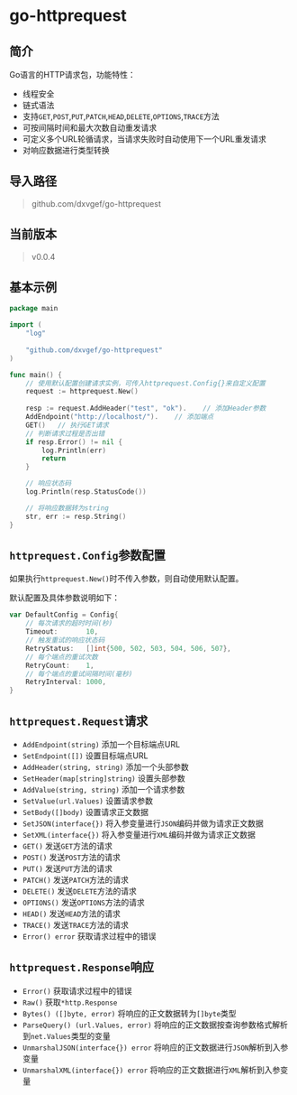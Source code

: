 # go-httprequest

## 简介
Go语言的HTTP请求包，功能特性：
- 线程安全
- 链式语法
- 支持`GET`,`POST`,`PUT`,`PATCH`,`HEAD`,`DELETE`,`OPTIONS`,`TRACE`方法
- 可按间隔时间和最大次数自动重发请求
- 可定义多个URL轮循请求，当请求失败时自动使用下一个URL重发请求
- 对响应数据进行类型转换

## 导入路径
> github.com/dxvgef/go-httprequest

## 当前版本
> v0.0.4

## 基本示例
```go
package main

import (
	"log"
	
	"github.com/dxvgef/go-httprequest"
)

func main() {
    // 使用默认配置创建请求实例，可传入httprequest.Config{}来自定义配置
    request := httprequest.New()
    
    resp := request.AddHeader("test", "ok").    // 添加Header参数
    AddEndpoint("http://localhost/").    // 添加端点
    GET()   // 执行GET请求
    // 判断请求过程是否出错
    if resp.Error() != nil {
        log.Println(err)
        return
    }

    // 响应状态码
    log.Println(resp.StatusCode())

    // 将响应数据转为string
    str, err := resp.String()
}
```

## `httprequest.Config`参数配置
如果执行`httprequest.New()`时不传入参数，则自动使用默认配置。

默认配置及具体参数说明如下：

```go
var DefaultConfig = Config{
    // 每次请求的超时时间(秒)
    Timeout:       10,
    // 触发重试的响应状态码
    RetryStatus:   []int{500, 502, 503, 504, 506, 507},
    // 每个端点的重试次数
    RetryCount:    1,
    // 每个端点的重试间隔时间(毫秒)
    RetryInterval: 1000,
}
```

## `httprequest.Request`请求
- `AddEndpoint(string)` 添加一个目标端点URL
- `SetEndpoint([])` 设置目标端点URL
- `AddHeader(string, string)` 添加一个头部参数
- `SetHeader(map[string]string)` 设置头部参数
- `AddValue(string, string)` 添加一个请求参数
- `SetValue(url.Values)` 设置请求参数
- `SetBody([]body)` 设置请求正文数据
- `SetJSON(interface{})` 将入参变量进行`JSON`编码并做为请求正文数据
- `SetXML(interface{})` 将入参变量进行`XML`编码并做为请求正文数据
- `GET()` 发送`GET`方法的请求
- `POST()` 发送`POST`方法的请求
- `PUT()` 发送`PUT`方法的请求
- `PATCH()` 发送`PATCH`方法的请求
- `DELETE()` 发送`DELETE`方法的请求
- `OPTIONS()` 发送`OPTIONS`方法的请求
- `HEAD()` 发送`HEAD`方法的请求
- `TRACE()` 发送`TRACE`方法的请求
- `Error() error` 获取请求过程中的错误

## `httprequest.Response`响应

- `Error()` 获取请求过程中的错误
- `Raw()` 获取`*http.Response`
- `Bytes() ([]byte, error)` 将响应的正文数据转为`[]byte`类型
- `ParseQuery() (url.Values, error)` 将响应的正文数据按查询参数格式解析到`net.Values`类型的变量
- `UnmarshalJSON(interface{}) error` 将响应的正文数据进行`JSON`解析到入参变量
- `UnmarshalXML(interface{}) error` 将响应的正文数据进行`XML`解析到入参变量    
